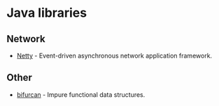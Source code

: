 # Java libraries

## Network

* [Netty](https://github.com/netty/netty) - Event-driven asynchronous network application framework.

## Other

* [bifurcan](https://github.com/lacuna/bifurcan) - Impure functional data structures.

